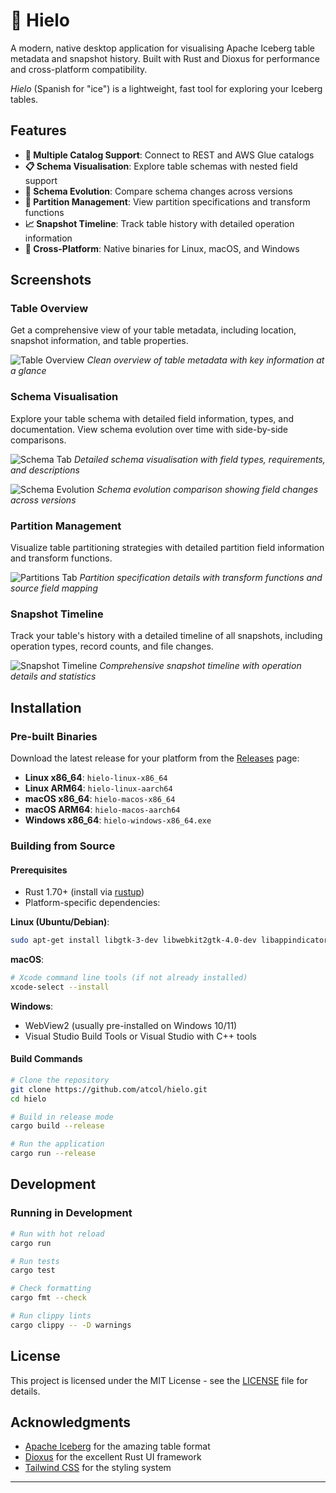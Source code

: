 # 🧊 Hielo

A modern, native desktop application for visualising Apache Iceberg table metadata and snapshot history.
Built with Rust and Dioxus for performance and cross-platform compatibility.

*Hielo* (Spanish for "ice") is a lightweight, fast tool for exploring your Iceberg tables.

## Features

- **🔗 Multiple Catalog Support**: Connect to REST and AWS Glue catalogs
- **📋 Schema Visualisation**: Explore table schemas with nested field support
- **🔄 Schema Evolution**: Compare schema changes across versions
- **🧩 Partition Management**: View partition specifications and transform functions
- **📈 Snapshot Timeline**: Track table history with detailed operation information
- **🚀 Cross-Platform**: Native binaries for Linux, macOS, and Windows

## Screenshots

### Table Overview
Get a comprehensive view of your table metadata, including location, snapshot information, and table properties.

![Table Overview](screenshots/table-overview.png)
*Clean overview of table metadata with key information at a glance*

### Schema Visualisation
Explore your table schema with detailed field information, types, and documentation. View schema evolution over time with side-by-side comparisons.

![Schema Tab](screenshots/schema-tab.png)
*Detailed schema visualisation with field types, requirements, and descriptions*

![Schema Evolution](screenshots/schema-evolution.png)
*Schema evolution comparison showing field changes across versions*

### Partition Management
Visualize table partitioning strategies with detailed partition field information and transform functions.

![Partitions Tab](screenshots/partitions-tab.png)
*Partition specification details with transform functions and source field mapping*

### Snapshot Timeline
Track your table's history with a detailed timeline of all snapshots, including operation types, record counts, and file changes.

![Snapshot Timeline](screenshots/snapshot-timeline.png)
*Comprehensive snapshot timeline with operation details and statistics*

## Installation

### Pre-built Binaries

Download the latest release for your platform from the [Releases](../../releases) page:

- **Linux x86_64**: `hielo-linux-x86_64`
- **Linux ARM64**: `hielo-linux-aarch64`
- **macOS x86_64**: `hielo-macos-x86_64`
- **macOS ARM64**: `hielo-macos-aarch64`
- **Windows x86_64**: `hielo-windows-x86_64.exe`

### Building from Source

#### Prerequisites

- Rust 1.70+ (install via [rustup](https://rustup.rs/))
- Platform-specific dependencies:

**Linux (Ubuntu/Debian)**:
```bash
sudo apt-get install libgtk-3-dev libwebkit2gtk-4.0-dev libappindicator3-dev librsvg2-dev patchelf
```

**macOS**:
```bash
# Xcode command line tools (if not already installed)
xcode-select --install
```

**Windows**:
- WebView2 (usually pre-installed on Windows 10/11)
- Visual Studio Build Tools or Visual Studio with C++ tools

#### Build Commands

```bash
# Clone the repository
git clone https://github.com/atcol/hielo.git
cd hielo

# Build in release mode
cargo build --release

# Run the application
cargo run --release
```

## Development

### Running in Development

```bash
# Run with hot reload
cargo run

# Run tests
cargo test

# Check formatting
cargo fmt --check

# Run clippy lints
cargo clippy -- -D warnings
```

## License

This project is licensed under the MIT License - see the [LICENSE](LICENSE) file for details.

## Acknowledgments

- [Apache Iceberg](https://iceberg.apache.org/) for the amazing table format
- [Dioxus](https://dioxuslabs.com/) for the excellent Rust UI framework
- [Tailwind CSS](https://tailwindcss.com/) for the styling system

---
